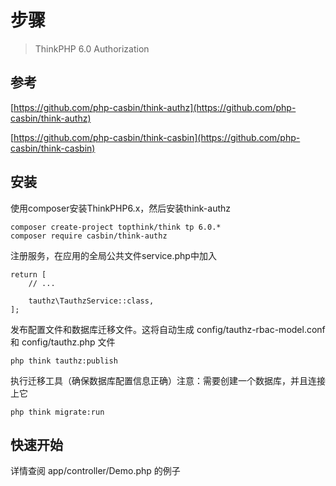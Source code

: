 步骤
===============

> ThinkPHP 6.0 Authorization

## 参考
[https://github.com/php-casbin/think-authz](https://github.com/php-casbin/think-authz)

[https://github.com/php-casbin/think-casbin](https://github.com/php-casbin/think-casbin)

## 安装

使用composer安装ThinkPHP6.x，然后安装think-authz
~~~
composer create-project topthink/think tp 6.0.*
composer require casbin/think-authz
~~~

注册服务，在应用的全局公共文件service.php中加入
~~~
return [
    // ...

    tauthz\TauthzService::class,
];
~~~

发布配置文件和数据库迁移文件。这将自动生成 config/tauthz-rbac-model.conf 和 config/tauthz.php 文件
~~~
php think tauthz:publish
~~~

执行迁移工具（确保数据库配置信息正确）注意：需要创建一个数据库，并且连接上它
~~~
php think migrate:run
~~~

## 快速开始

详情查阅 app/controller/Demo.php 的例子
